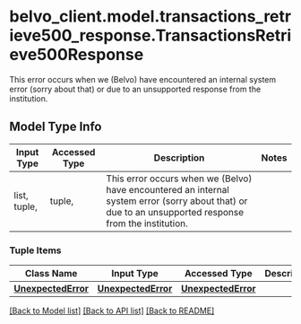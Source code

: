 # belvo_client.model.transactions_retrieve500_response.TransactionsRetrieve500Response

This error occurs when we (Belvo) have encountered an internal system error (sorry about that) or due to an unsupported response from the institution.   

## Model Type Info
Input Type | Accessed Type | Description | Notes
------------ | ------------- | ------------- | -------------
list, tuple,  | tuple,  | This error occurs when we (Belvo) have encountered an internal system error (sorry about that) or due to an unsupported response from the institution.    | 

### Tuple Items
Class Name | Input Type | Accessed Type | Description | Notes
------------- | ------------- | ------------- | ------------- | -------------
[**UnexpectedError**](UnexpectedError.md) | [**UnexpectedError**](UnexpectedError.md) | [**UnexpectedError**](UnexpectedError.md) |  | 

[[Back to Model list]](../../README.md#documentation-for-models) [[Back to API list]](../../README.md#documentation-for-api-endpoints) [[Back to README]](../../README.md)

